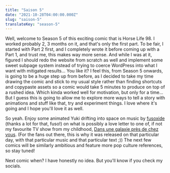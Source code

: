 ```yaml
---
title: "Saison 5"
date: "2021-10-28T04:00:00.000Z"
slug: "saison-5"
translateKey: "season-5"
---
```




Well, welcome to Season 5 of this exciting comic that is Horse Life 98. I worked probably 2, 3 months on it, and that's only the first part. To be fair, I started with Part 2 first, and I completely wrote it before coming up with a Part 1, and trust me, this makes way more sense. And while I was at it, figured I should redo the website from scratch as well and implement some sweet subpage system instead of trying to coerce WordPress into what I want with mitigated results... You like it? I feel this, from Season 5 onwards, is going to be a huge step up from before, as I decided to take my time drawing the comic and stick to my usual style rather than finding shortcuts and copypaste assets so a comic would take 5 minutes to produce on top of a rushed idea. Which kinda worked well for motivation, but only for a time... But I guess this is going to allow me to explore more ways to tell a story with animations and stuff like that, try and experiment things. I love where it's going and I hope you'll love it as well.

So yeah. Enjoy some animated Yuki drifting into space on music by [fusoxide](https://fusoxide.github.io/fusosite/) (thanks a lot for that, fuso!) on what is possibly a love letter to one of, if not my favourite TV show from my childhood, [Dans une galaxie près de chez vous](http://dansunegalaxie.ca). (For the fans out there, this is why it was released on that particular day, with that particular music and that particular text ;)) The next few comics will be similarly ambitious and feature more pop culture references, so stay tuned!

Next comic when? I have honestly no idea. But you'll know if you check my socials.